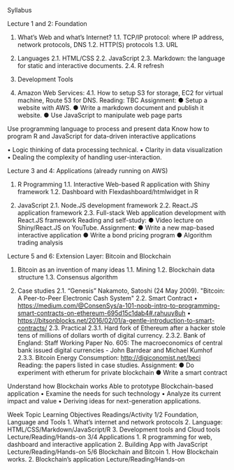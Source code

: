 Syllabus

Lecture 1 and 2: Foundation
1.	What’s Web and what’s Internet?
1.1.	TCP/IP protocol: where IP address, network protocols, DNS
1.2.	HTTP(S) protocols
1.3.	URL

2.	Languages
2.1.	HTML/CSS
2.2.	JavaScript
2.3.	Markdown: the language for static and interactive documents.
2.4.	R refresh

3.	Development Tools

4.	Amazon Web Services:
4.1.	How to setup S3 for storage, EC2 for virtual machine, Route 53 for DNS.
Reading: TBC
Assignment:
●	Setup a website with AWS.
●	Write a markdown document and publish it website.
●	Use JavaScript to manipulate web page parts

Use programming language to process and present data	Know how to program R and JavaScript for data-driven interactive applications

•	Logic thinking of data processing technical.
•	Clarity in data visualization
•	Dealing the complexity of handling user-interaction.


Lecture 3 and 4: Applications (already running on AWS)
1.	R Programming
1.1.	Interactive Web-based R application with Shiny framework
1.2.	Dashboard with Flexdashboard/htmlwidget in R

2.	JavaScript
2.1.	Node.JS development framework
2.2.	React.JS application framework
2.3.	Full-stack Web application development with React.JS framework
Reading and self-study:
●	Video lecture on Shiny/React.JS on YouTube.
Assignment:
●	Write a new map-based interactive application
●	Write a bond pricing program
●	Algorithm trading analysis


Lecture 5 and 6: Extension Layer: Bitcoin and Blockchain
1.	Bitcoin as an invention of many ideas
1.1.	Mining
1.2.	Blockchain data structure
1.3.	Consensus algorithm

2.	Case studies
2.1.	“Genesis” Nakamoto, Satoshi (24 May 2009). "Bitcoin: A Peer-to-Peer Electronic Cash System"
2.2.	Smart Contract
•	https://medium.com/@ConsenSys/a-101-noob-intro-to-programming-smart-contracts-on-ethereum-695d15c1dab4#.rahuuy8uh
•	https://bitsonblocks.net/2016/02/01/a-gentle-introduction-to-smart-contracts/
2.3.	Practical
2.3.1.	Hard fork of Ethereum after a hacker stole tens of millions of dollars worth of digital currency.
2.3.2.	Bank of England: Staff Working Paper No. 605: The macroeconomics of central bank issued digital currencies - John Barrdear and Michael Kumhof
2.3.3.	Bitcoin Energy Consumption: http://digiconomist.net/beci 
Reading: the papers listed in case studies.
Assignment:
●	Do experiment with etherum for private blockchain
●	Write a smart contract


Understand how Blockchain works	Able to prototype Blockchain-based application
•	Examine the needs for such technology
•	Analyze its current impact and value
•	Deriving ideas for next-generation applications.



Week	Topic	Learning Objectives	Readings/Activity
1/2	Foundation, Language and Tools	1.	What’s internet and network protocols
2.	Language: HTML/CSS/Markdown/JavaScript/R
3.	Development tools and Cloud tools	Lecture/Reading/Hands-on
3/4	Applications	1.	R programming for web, dashboard and interactive application
2.	Building App with JavaScript	Lecture/Reading/Hands-on
5/6	Blockchain and Bitcoin	1.	How Blockchain works.
2.	Blockchain’s application	Lecture/Reading/Hands-on
